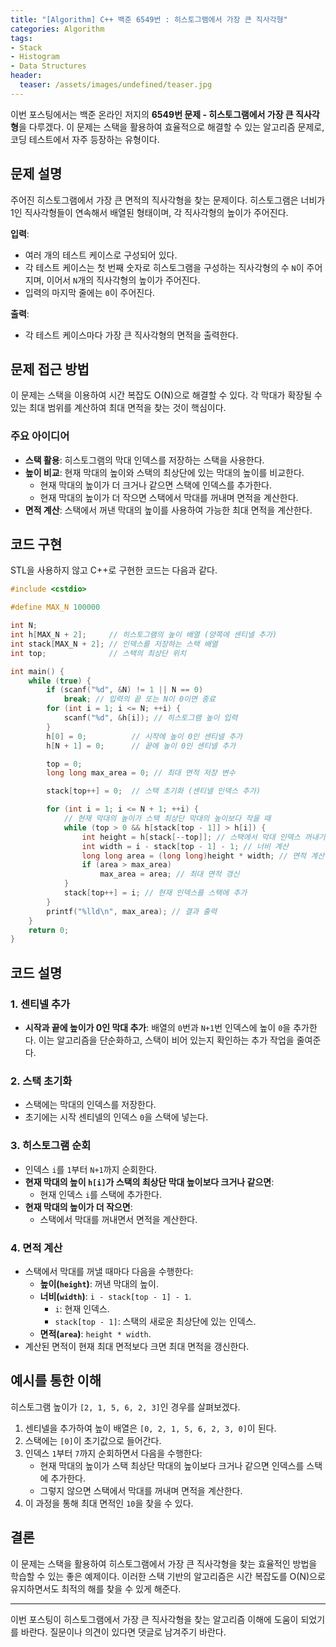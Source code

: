 ```yaml
---
title: "[Algorithm] C++ 백준 6549번 : 히스토그램에서 가장 큰 직사각형"
categories: Algorithm
tags:
- Stack
- Histogram
- Data Structures 
header:
  teaser: /assets/images/undefined/teaser.jpg
---
```


이번 포스팅에서는 백준 온라인 저지의 **6549번 문제 - 히스토그램에서 가장 큰 직사각형**을 다루겠다. 이 문제는 스택을 활용하여 효율적으로 해결할 수 있는 알고리즘 문제로, 코딩 테스트에서 자주 등장하는 유형이다.

## 문제 설명

주어진 히스토그램에서 가장 큰 면적의 직사각형을 찾는 문제이다. 히스토그램은 너비가 1인 직사각형들이 연속해서 배열된 형태이며, 각 직사각형의 높이가 주어진다.

**입력**:

- 여러 개의 테스트 케이스로 구성되어 있다.
- 각 테스트 케이스는 첫 번째 숫자로 히스토그램을 구성하는 직사각형의 수 `N`이 주어지며, 이어서 `N`개의 직사각형의 높이가 주어진다.
- 입력의 마지막 줄에는 `0`이 주어진다.

**출력**:

- 각 테스트 케이스마다 가장 큰 직사각형의 면적을 출력한다.

## 문제 접근 방법

이 문제는 스택을 이용하여 시간 복잡도 O(N)으로 해결할 수 있다. 각 막대가 확장될 수 있는 최대 범위를 계산하여 최대 면적을 찾는 것이 핵심이다.

### 주요 아이디어

- **스택 활용**: 히스토그램의 막대 인덱스를 저장하는 스택을 사용한다.
- **높이 비교**: 현재 막대의 높이와 스택의 최상단에 있는 막대의 높이를 비교한다.
  - 현재 막대의 높이가 더 크거나 같으면 스택에 인덱스를 추가한다.
  - 현재 막대의 높이가 더 작으면 스택에서 막대를 꺼내며 면적을 계산한다.
- **면적 계산**: 스택에서 꺼낸 막대의 높이를 사용하여 가능한 최대 면적을 계산한다.

## 코드 구현

STL을 사용하지 않고 C++로 구현한 코드는 다음과 같다.

```cpp
#include <cstdio>

#define MAX_N 100000

int N;
int h[MAX_N + 2];     // 히스토그램의 높이 배열 (양쪽에 센티넬 추가)
int stack[MAX_N + 2]; // 인덱스를 저장하는 스택 배열
int top;              // 스택의 최상단 위치

int main() {
    while (true) {
        if (scanf("%d", &N) != 1 || N == 0)
            break; // 입력의 끝 또는 N이 0이면 종료
        for (int i = 1; i <= N; ++i) {
            scanf("%d", &h[i]); // 히스토그램 높이 입력
        }
        h[0] = 0;          // 시작에 높이 0인 센티넬 추가
        h[N + 1] = 0;      // 끝에 높이 0인 센티넬 추가

        top = 0;
        long long max_area = 0; // 최대 면적 저장 변수

        stack[top++] = 0;  // 스택 초기화 (센티넬 인덱스 추가)

        for (int i = 1; i <= N + 1; ++i) {
            // 현재 막대의 높이가 스택 최상단 막대의 높이보다 작을 때
            while (top > 0 && h[stack[top - 1]] > h[i]) {
                int height = h[stack[--top]]; // 스택에서 막대 인덱스 꺼내기
                int width = i - stack[top - 1] - 1; // 너비 계산
                long long area = (long long)height * width; // 면적 계산
                if (area > max_area)
                    max_area = area; // 최대 면적 갱신
            }
            stack[top++] = i; // 현재 인덱스를 스택에 추가
        }
        printf("%lld\n", max_area); // 결과 출력
    }
    return 0;
}
```

## 코드 설명

### 1. 센티넬 추가

- **시작과 끝에 높이가 0인 막대 추가**: 배열의 `0`번과 `N+1`번 인덱스에 높이 `0`을 추가한다. 이는 알고리즘을 단순화하고, 스택이 비어 있는지 확인하는 추가 작업을 줄여준다.

### 2. 스택 초기화

- 스택에는 막대의 인덱스를 저장한다.
- 초기에는 시작 센티넬의 인덱스 `0`을 스택에 넣는다.

### 3. 히스토그램 순회

- 인덱스 `i`를 `1`부터 `N+1`까지 순회한다.
- **현재 막대의 높이 `h[i]`가 스택의 최상단 막대 높이보다 크거나 같으면**:
  - 현재 인덱스 `i`를 스택에 추가한다.
- **현재 막대의 높이가 더 작으면**:
  - 스택에서 막대를 꺼내면서 면적을 계산한다.

### 4. 면적 계산

- 스택에서 막대를 꺼낼 때마다 다음을 수행한다:
  - **높이(`height`)**: 꺼낸 막대의 높이.
  - **너비(`width`)**: `i - stack[top - 1] - 1`.
    - `i`: 현재 인덱스.
    - `stack[top - 1]`: 스택의 새로운 최상단에 있는 인덱스.
  - **면적(`area`)**: `height * width`.
- 계산된 면적이 현재 최대 면적보다 크면 최대 면적을 갱신한다.

## 예시를 통한 이해

히스토그램 높이가 `[2, 1, 5, 6, 2, 3]`인 경우를 살펴보겠다.

1. 센티넬을 추가하여 높이 배열은 `[0, 2, 1, 5, 6, 2, 3, 0]`이 된다.
2. 스택에는 `[0]`이 초기값으로 들어간다.
3. 인덱스 `1`부터 `7`까지 순회하면서 다음을 수행한다:
   - 현재 막대의 높이가 스택 최상단 막대의 높이보다 크거나 같으면 인덱스를 스택에 추가한다.
   - 그렇지 않으면 스택에서 막대를 꺼내며 면적을 계산한다.
4. 이 과정을 통해 최대 면적인 `10`을 찾을 수 있다.

## 결론

이 문제는 스택을 활용하여 히스토그램에서 가장 큰 직사각형을 찾는 효율적인 방법을 학습할 수 있는 좋은 예제이다. 이러한 스택 기반의 알고리즘은 시간 복잡도를 O(N)으로 유지하면서도 최적의 해를 찾을 수 있게 해준다.

---

이번 포스팅이 히스토그램에서 가장 큰 직사각형을 찾는 알고리즘 이해에 도움이 되었기를 바란다. 질문이나 의견이 있다면 댓글로 남겨주기 바란다.